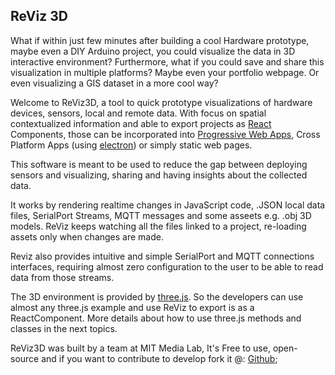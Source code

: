 ## ReViz 3D

What if within just few minutes after building a cool Hardware prototype, maybe even a DIY Arduino project, you could visualize the data in 3D interactive environment? Furthermore, what if you could save and share this visualization in multiple platforms? Maybe even your portfolio webpage. Or even visualizing a GIS dataset in a more cool way?

Welcome to ReViz3D, a tool to quick prototype visualizations of hardware devices, sensors, local and remote data. With focus on spatial contextualized information and able to export projects as [React](https://reactjs.org) Components, those can be incorporated into [Progressive Web Apps](https://developers.google.com/web/progressive-web-apps/), Cross Platform Apps (using [electron](https://electronjs.org)) or simply static web pages.

This software is meant to be used to reduce the gap between deploying sensors and visualizing, sharing and having insights about the collected data. 

It works by rendering realtime changes in JavaScript code, .JSON local data files, SerialPort Streams, MQTT messages and some asseets e.g. .obj 3D models. ReViz keeps watching all the files linked to a project, re-loading assets only when changes are made.

Reviz also provides intuitive and simple SerialPort and MQTT connections interfaces, requiring almost zero configuration to the user to be able to read data from those streams.

The 3D environment is provided by [three.js](http://threejs.org). So the developers can use almost any three.js example and use ReViz to export is as a ReactComponent. More details about how to use three.js methods and classes in the next topics.

ReViz3D was built by a team at MIT Media Lab, It's Free to use, open-source and if you want to contribute to develop fork it @: [Github](https://github.com/lucascassiano/reViz3d);

<!--
Maybe I will move this intro the a simple standalone page. And put something more technical here. idk. -Lucas
-->